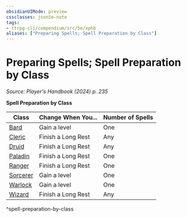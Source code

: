 ```yaml
---
obsidianUIMode: preview
cssclasses: json5e-note
tags:
- ttrpg-cli/compendium/src/5e/xphb
aliases: ["Preparing Spells; Spell Preparation by Class"]
---
```

# Preparing Spells; Spell Preparation by Class
*Source: Player's Handbook (2024) p. 235* 

**Spell Preparation by Class**

| Class | Change When You... | Number of Spells |
|-------|--------------------|------------------|
| [Bard](2-Mechanics/CLI/classes/bard-xphb.md) | Gain a level | One |
| [Cleric](2-Mechanics/CLI/classes/cleric-xphb.md) | Finish a Long Rest | Any |
| [Druid](2-Mechanics/CLI/classes/druid-xphb.md) | Finish a Long Rest | Any |
| [Paladin](2-Mechanics/CLI/classes/paladin-xphb.md) | Finish a Long Rest | One |
| [Ranger](2-Mechanics/CLI/classes/ranger-xphb.md) | Finish a Long Rest | One |
| [Sorcerer](2-Mechanics/CLI/classes/sorcerer-xphb.md) | Gain a level | One |
| [Warlock](2-Mechanics/CLI/classes/warlock-xphb.md) | Gain a level | One |
| [Wizard](2-Mechanics/CLI/classes/wizard-xphb.md) | Finish a Long Rest | Any |
^spell-preparation-by-class